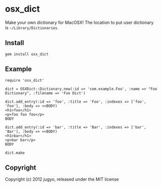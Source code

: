 osx_dict
====

Make your own dictionary for MacOSX!
The location to put user dictionary is `~/Library/Dictionaries`.

Install
----

    gem install osx_dict

Example
----

    require 'osx_dict'

    dict = OSXDict::Dictionary.new(:id => 'com.example.Foo', :name => "Foo Dictionary", :filename => 'Foo Dict')

    dict.add_entry(:id => 'foo', :title => 'Foo', :indexes => ['foo', 'Foo'], :body => <<BODY)
    <h1>foo</h1>
    <p>foo foo foo</p>
    BODY

    dict.add_entry(:id => 'bar', :title => 'Bar', :indexes => ['bar', 'Bar'], :body => <<BODY)
    <h1>bar</h1>
    <p>bar bar</p>
    BODY

    dict.make

Copyright
----

Copyright (c) 2012 jugyo, released under the MIT license
